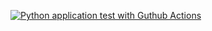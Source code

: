 [![Python application test with Guthub Actions](https://github.com/Bzzmn/microservices-from-zero/actions/workflows/devops.yml/badge.svg)](https://github.com/Bzzmn/microservices-from-zero/actions/workflows/devops.yml)
